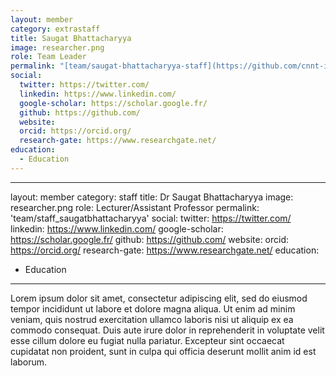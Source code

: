 ```yaml
---
layout: member
category: extrastaff
title: Saugat Bhattacharyya
image: researcher.png
role: Team Leader
permalink: "[team/saugat-bhattacharyya-staff](https://github.com/cnnt-isrc/cnnt-isrc.github.io/blob/4d314a4dcb73bcde018b4a33058a7765c683618a/_pages/team/_posts/2025-01-31-saugat-bhattacharyya-staff.md)"
social:
  twitter: https://twitter.com/
  linkedin: https://www.linkedin.com/
  google-scholar: https://scholar.google.fr/
  github: https://github.com/
  website:
  orcid: https://orcid.org/
  research-gate: https://www.researchgate.net/
education:
  - Education
---
```


---

layout: member
category: staff
title: Dr Saugat Bhattacharyya
image: researcher.png
role: Lecturer/Assistant Professor
permalink: 'team/staff_saugatbhattacharyya'
social:
twitter: https://twitter.com/
linkedin: https://www.linkedin.com/
google-scholar: https://scholar.google.fr/
github: https://github.com/
website:
orcid: https://orcid.org/
research-gate: https://www.researchgate.net/
education:

- Education

---

Lorem ipsum dolor sit amet, consectetur adipiscing elit, sed do eiusmod tempor incididunt ut labore et dolore magna aliqua. Ut enim ad minim veniam, quis nostrud exercitation ullamco laboris nisi ut aliquip ex ea commodo consequat. Duis aute irure dolor in reprehenderit in voluptate velit esse cillum dolore eu fugiat nulla pariatur. Excepteur sint occaecat cupidatat non proident, sunt in culpa qui officia deserunt mollit anim id est laborum.
